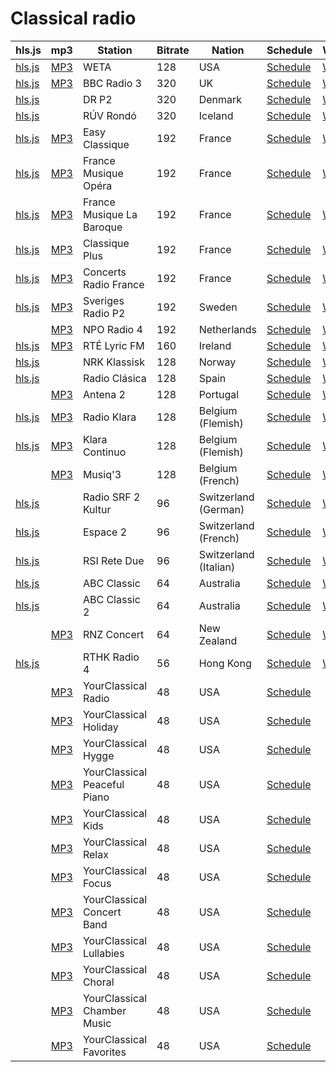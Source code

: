 # Classical radio

<link rel="stylesheet" type="text/css" href="css/markdown.css">
<link rel="shortcut icon" href="ico/favicon.png" type="image/x-icon">

| hls.js | mp3 | Station | Bitrate | Nation | Schedule | Wikipedia |
| --- | --- | --- | --- | --- | --- | --- |
| [hls.js](/hlsjsaudio.html?stream=https://playerservices.streamtheworld.com/api/livestream-redirect/WETAFM_ADP.m3u8) | [MP3](https://playerservices.streamtheworld.com/api/livestream-redirect/WETAFM.mp3) | WETA | 128 | USA | [Schedule](https://weta.org/fm/playlists) | [Wikipedia](https://en.wikipedia.org/wiki/WETA_(FM)) |
| [hls.js](/hlsjsaudio.html?stream=https://as-hls-ww-live.akamaized.net/pool_904/live/ww/bbc_radio_three/bbc_radio_three.isml/bbc_radio_three-audio%3d320000.norewind.m3u8) | [MP3](http://bbcmedia.ic.llnwd.net/stream/bbcmedia_radio3_mf_p) | BBC Radio 3 | 320 | UK  | [Schedule](https://www.bbc.co.uk/schedules/p00fzl8t) | [Wikipedia](https://en.wikipedia.org/wiki/BBC_Radio_3) |
| [hls.js](/hlsjsaudio.html?stream=https://drliveradio.akamaized.net/hls/live/2022411/p2/masterab.m3u8) |     | DR P2 | 320 | Denmark | [Schedule](https://www.dr.dk/radio/p2) | [Wikipedia](https://en.wikipedia.org/wiki/DR_P2) |
| [hls.js](/hlsjsaudio.html?stream=https://ruv-rondo-live-hls.secure.footprint.net/hls-live/ruv-ras3/_definst_/live.m3u8) |     | RÚV Rondó | 320 | Iceland | [Schedule](https://www.ruv.is/rondo) | [Wikipedia](https://en.wikipedia.org/wiki/R%C3%9AV#Radio) |
| [hls.js](/hlsjsaudio.html?stream=https://stream.radiofrance.fr/francemusiqueeasyclassique/francemusiqueeasyclassique.m3u8) | [MP3](https://direct.francemusique.fr/live/francemusiqueeasyclassique-hifi.aac) | Easy Classique | 192 | France | [Schedule](https://www.francemusique.com/) | [Wikipedia](https://en.wikipedia.org/wiki/France_Musique) |
| [hls.js](/hlsjsaudio.html?stream=https://stream.radiofrance.fr/francemusiqueopera/francemusiqueopera.m3u8) | [MP3](https://icecast.radiofrance.fr/francemusiqueopera-hifi.aac) | France Musique Opéra | 192 | France | [Schedule](https://www.francemusique.fr/radios-thematiques/opera) | [Wikipedia](https://en.wikipedia.org/wiki/France_Musique) |
| [hls.js](/hlsjsaudio.html?stream=https://stream.radiofrance.fr/francemusiquebaroque/francemusiquebaroque.m3u8) | [MP3](https://icecast.radiofrance.fr/francemusiquebaroque-hifi.aac) | France Musique La Baroque | 192 | France | [Schedule](https://www.francemusique.fr/radios-thematiques/la-baroque) | [Wikipedia](https://en.wikipedia.org/wiki/France_Musique) |
| [hls.js](/hlsjsaudio.html?stream=https://stream.radiofrance.fr/francemusiqueclassiqueplus/francemusiqueclassiqueplus.m3u8) | [MP3](https://direct.francemusique.fr/live/francemusiqueclassiqueplus-hifi.aac) | Classique Plus | 192 | France | [Schedule](https://www.francemusique.com/) | [Wikipedia](https://en.wikipedia.org/wiki/France_Musique) |
| [hls.js](/hlsjsaudio.html?stream=https://stream.radiofrance.fr/francemusiqueconcertsradiofrance/francemusiqueconcertsradiofrance.m3u8) | [MP3](https://direct.francemusique.fr/live/francemusiqueconcertsradiofrance-hifi.aac) | Concerts Radio France | 192 | France | [Schedule](https://www.francemusique.com/) | [Wikipedia](https://en.wikipedia.org/wiki/France_Musique) |
| [hls.js](/hlsjsaudio.html?stream=https://live-cdn.sr.se/pool2/p2musik/p2musik.isml/p2musik.m3u8) | [MP3](https://http-live.sr.se/p2musik-mp3-192) | Sveriges Radio P2 | 192 | Sweden | [Schedule](https://sverigesradio.se/sida/tabla.aspx?programid=2562) | [Wikipedia](https://en.wikipedia.org/wiki/Sveriges_Radio_P2) |
|     | [MP3](https://icecast.omroep.nl/radio4-bb-mp3) | NPO Radio 4 | 192 | Netherlands | [Schedule](https://www.nporadio4.nl/gids-gemist) | [Wikipedia](https://en.wikipedia.org/wiki/NPO_Radio_4) |
| [hls.js](/hlsjsaudio.html?stream=https://cdn.rasset.ie/hls-radio/lyric/playlist.m3u8) | [MP3](http://icecast2.rte.ie/lyric) | RTÉ Lyric FM | 160 | Ireland | [Schedule](https://www.rte.ie/lyricfm/#!) | [Wikipedia](https://en.wikipedia.org/wiki/RT%C3%89_lyric_fm) |
| [hls.js](/hlsjsaudio.html?stream=https://nrk-klassisk.akamaized.net/42/0/hls/nrk-klassisk/playlist.m3u8) |     | NRK Klassisk | 128 | Norway | [Schedule](https://radio.nrk.no/guide) | [Wikipedia](https://en.wikipedia.org/wiki/NRK_Klassisk) |
| [hls.js](/hlsjsaudio.html?stream=https://hlsliveamdgl0-lh.akamaihd.net/i/rnerc_1@586399/master.m3u8) |     | Radio Clásica | 128 | Spain | [Schedule](http://www.rtve.es/radio/radioclasica/programacion/) | [Wikipedia](https://en.wikipedia.org/wiki/Radio_Cl%C3%A1sica) |
|     | [MP3](http://radiocast.rtp.pt/antena280a.mp3) | Antena 2 | 128 | Portugal | [Schedule](https://www.rtp.pt/antena2/programacao) | [Wikipedia](https://en.wikipedia.org/wiki/Antena_2_(Portugal)) |
| [hls.js](/hlsjsaudio.html?stream=https://live-radio-cf-vrt.akamaized.net/groupa/live/a9f36fda-cb3c-4b4e-9405-a5bba55654c0/live.isml/.m3u8) | [MP3](http://icecast.vrtcdn.be/klara-high.mp3) | Radio Klara | 128 | Belgium (Flemish) | [Schedule](https://klara.be/playlists/dagoverzicht) | [Wikipedia](https://en.wikipedia.org/wiki/Klara_(radio_station)) |
| [hls.js](/hlsjsaudio.html?stream=https://live-radio-cf-vrt.akamaized.net/groupa/live/0d06dbbe-92d4-4cfe-a0b3-ccc6b7a32ec4/live.isml/.m3u8) | [MP3](http://icecast.vrtcdn.be/klaracontinuo-high.mp3) | Klara Continuo | 128 | Belgium (Flemish) | [Schedule](https://klara.be/playlists/continuo) | [Wikipedia](https://en.wikipedia.org/wiki/Klara_continuo) |
|     | [MP3](https://radios.rtbf.be/musiq3-128.aac) | Musiq'3 | 128 | Belgium (French) | [Schedule](https://www.rtbf.be/musiq3/grille-programme) | [Wikipedia](https://en.wikipedia.org/wiki/Musiq%273) |
| [hls.js](/hlsjsaudio.html?stream=https://lsaplus.swisstxt.ch/audio/drs2_96.stream/playlist.m3u8) |     | Radio SRF 2 Kultur | 96  | Switzerland (German) | [Schedule](https://www.srf.ch/radio-srf-2-kultur/programm/musik) | [Wikipedia](https://en.wikipedia.org/wiki/Radio_SRF_2_Kultur) |
| [hls.js](/hlsjsaudio.html?stream=https://lsaplus.swisstxt.ch/audio/espace-2_96.stream/playlist.m3u8) |     | Espace 2 | 96  | Switzerland (French) | [Schedule](https://www.rts.ch/espace-2/quel-titre/) | [Wikipedia](https://en.wikipedia.org/wiki/Espace_2) |
| [hls.js](/hlsjsaudio.html?stream=https://lsaplus.swisstxt.ch/audio/retedue_96.stream/playlist.m3u8) |     | RSI Rete Due | 96  | Switzerland (Italian) | [Schedule](https://www.rsi.ch/palinsesto/list/ "https://www.rsi.ch/palinsesto/list/#") | [Wikipedia](https://en.wikipedia.org/wiki/RSI_Rete_Due) |
| [hls.js](/hlsjsaudio.html?stream=https://abcradiolivehls-lh.akamaihd.net/i/classicfmnsw_1@327292/master.m3u8) |     | ABC Classic | 64  | Australia | [Schedule](https://www.abc.net.au/classic/programs/schedule/) | [Wikipedia](https://en.wikipedia.org/wiki/ABC_Classic) |
| [hls.js](/hlsjsaudio.html?stream=https://abcradiolivehls-lh.akamaihd.net/i/classic2_1@327291/master.m3u8) |     | ABC Classic 2 | 64  | Australia | [Schedule](https://radio.abc.net.au/stations/classic2/live) | [Wikipedia](https://en.wikipedia.org/wiki/ABC_Classic_2) |
|     | [MP3](https://stream-ice.radionz.co.nz/concert.mp3) | RNZ Concert | 64  | New Zealand | [Schedule](https://www.rnz.co.nz/concert/schedules) | [Wikipedia](https://en.wikipedia.org/wiki/RNZ_Concert) |
| [hls.js](/hlsjsaudio.html?stream=https://rthkaudio4-lh.akamaihd.net/i/radio4_1@355867/master.m3u8) |     | RTHK Radio 4 | 56  | Hong Kong | [Schedule](https://www.rthk.hk/?lang=en) | [Wikipedia](https://en.wikipedia.org/wiki/RTHK) |
|     | [MP3](https://ycradio.stream.publicradio.org/ycradio.aac) | YourClassical Radio | 48  | USA | [Schedule](https://www.yourclassical.org/listen/radio) |     |
|     | [MP3](https://holiday.stream.publicradio.org/holiday_yc.aac) | YourClassical Holiday | 48  | USA | [Schedule](https://www.yourclassical.org/listen/holiday) |     |
|     | [MP3](https://hygge.stream.publicradio.org/hygge.aac) | YourClassical Hygge | 48  | USA | [Schedule](https://www.yourclassical.org/listen/hygge) |     |
|     | [MP3](https://peacefulpiano.stream.publicradio.org/peacefulpiano.aac) | YourClassical Peaceful Piano | 48  | USA | [Schedule](https://www.yourclassical.org/listen/peaceful-piano) |     |
|     | [MP3](https://classicalkids.stream.publicradio.org/classicalkids.aac) | YourClassical Kids | 48  | USA | [Schedule](https://www.yourclassical.org/listen/kids-classical) |     |
|     | [MP3](https://relax.stream.publicradio.org/relax.aac) | YourClassical Relax | 48  | USA | [Schedule](https://www.yourclassical.org/listen/relax) |     |
|     | [MP3](https://focus.stream.publicradio.org/focus.aac) | YourClassical Focus | 48  | USA | [Schedule](https://www.yourclassical.org/listen/focus) |     |
|     | [MP3](https://concertband.stream.publicradio.org/concertband.aac) | YourClassical Concert Band | 48  | USA | [Schedule](https://www.yourclassical.org/listen/concertband) |     |
|     | [MP3](https://lullabies.stream.publicradio.org/lullabies.aac) | YourClassical Lullabies | 48  | USA | [Schedule](https://www.yourclassical.org/listen/lullabies) |     |
|     | [MP3](https://choral.stream.publicradio.org/choral.aac) | YourClassical Choral | 48  | USA | [Schedule](https://www.yourclassical.org/listen/choral) |     |
|     | [MP3](https://chambermusic.stream.publicradio.org/chambermusic.aac) | YourClassical Chamber Music | 48  | USA | [Schedule](https://www.yourclassical.org/listen/chamber-music) |     |
|     | [MP3](https://favorites.stream.publicradio.org/favorites.aac) | YourClassical Favorites | 48  | USA | [Schedule](https://www.yourclassical.org/listen/favorites) |     |
